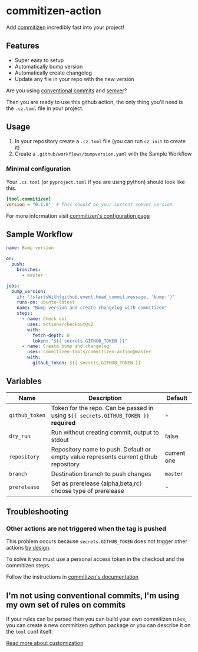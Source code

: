 # commitizen-action

Add [commitizen][cz] incredibly fast into your project!

## Features

- Super easy to setup
- Automatically bump version
- Automatically create changelog
- Update any file in your repo with the new version

Are you using [conventional commits][cc] and [semver][semver]?

Then you are ready to use this github action, the only thing you'll need is the
`.cz.toml` file in your project.

## Usage

1. In your repository create a `.cz.toml` file (you can run `cz init` to create it)
2. Create a `.github/workflows/bumpversion.yaml` with the Sample Workflow

### Minimal configuration

Your `.cz.toml` (or `pyproject.toml` if you are using python) should look like
this.

```toml
[tool.commitizen]
version = "0.1.0"  # This should be your current semver version
```

For more information visit [commitizen's configuration page][cz-conf]

## Sample Workflow

```yaml
name: Bump version

on:
  push:
    branches:
      - master

jobs:
  bump_version:
    if: "!startsWith(github.event.head_commit.message, 'bump:')"
    runs-on: ubuntu-latest
    name: "Bump version and create changelog with commitizen"
    steps:
      - name: Check out
        uses: actions/checkout@v2
        with:
          fetch-depth: 0
          token: "${{ secrets.GITHUB_TOKEN }}"
      - name: Create bump and changelog
        uses: commitizen-tools/commitizen-action@master
        with:
          github_token: ${{ secrets.GITHUB_TOKEN }}
```

## Variables

| Name           | Description                                                                           | Default     |
| -------------- | ------------------------------------------------------------------------------------- | ----------- |
| `github_token` | Token for the repo. Can be passed in using `${{ secrets.GITHUB_TOKEN }}` **required** | -           |
| `dry_run`      | Run without creating commit, output to stdout                                         | false       |
| `repository`   | Repository name to push. Default or empty value represents current github repository  | current one |
| `branch`       | Destination branch to push changes                                                    | `master`    |
| `prerelease`   | Set as prerelease {alpha,beta,rc} choose type of prerelease                           | -           |

<!--           | `changelog`                                                                                                  | Create changelog when bumping the version | true | -->

## Troubleshooting

### Other actions are not triggered when the tag is pushed

This problem occurs because `secrets.GITHUB_TOKEN` does not trigger other
actions [by design][by_design].

To solve it you must use a personal access token in the checkout and the commitizen steps.

Follow the instructions in [commitizen's documentation][cz-docs-ga]

## I'm not using conventional commits, I'm using my own set of rules on commits

If your rules can be parsed then you can build your own commitizen rules, you can
create a new commitizen python package or you can describe it on the `toml` conf itself.

[Read more about customization][cz-custom]

[by_design]: https://docs.github.com/en/free-pro-team@latest/actions/reference/events-that-trigger-workflows#example-using-multiple-events-with-activity-types-or-configuration
[cz-docs-ga]: https://commitizen-tools.github.io/commitizen/tutorials/github_actions/
[cz]: https://commitizen-tools.github.io/commitizen/
[cc]: https://www.conventionalcommits.org/
[semver]: https://semver.org/
[cz-conf]: https://commitizen-tools.github.io/commitizen/config/
[cz-custom]: https://commitizen-tools.github.io/commitizen/customization/

